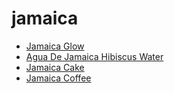 # jamaica

 * [Jamaica Glow](index/j/jamaica-glow-200970.json)
 * [Agua De Jamaica Hibiscus Water](index/a/agua-de-jamaica-hibiscus-water.json)
 * [Jamaica Cake](index/j/jamaica-cake.json)
 * [Jamaica Coffee](index/j/jamaica-coffee.json)

